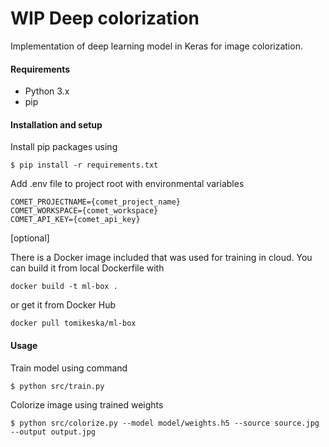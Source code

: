 # WIP Deep colorization

Implementation of deep learning model in Keras for image colorization.

#### Requirements

- Python 3.x
- pip

#### Installation and setup

Install pip packages using
```
$ pip install -r requirements.txt
```

Add .env file to project root with environmental variables
```
COMET_PROJECTNAME={comet_project_name}
COMET_WORKSPACE={comet_workspace}
COMET_API_KEY={comet_api_key}
```

[optional]

There is a Docker image included that was used for training in cloud. You can build it from local Dockerfile with
```
docker build -t ml-box .
```
or get it from Docker Hub
```
docker pull tomikeska/ml-box
```

#### Usage

Train model using command
```
$ python src/train.py
```

Colorize image using trained weights
```
$ python src/colorize.py --model model/weights.h5 --source source.jpg --output output.jpg
```
